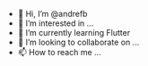 - 👋 Hi, I’m @andrefb
- 👀 I’m interested in ...
- 🌱 I’m currently learning Flutter
- 💞️ I’m looking to collaborate on ...
- 📫 How to reach me ...

<!---
andrefb/andrefb is a ✨ special ✨ repository because its `README.md` (this file) appears on your GitHub profile.
You can click the Preview link to take a look at your changes.
--->
